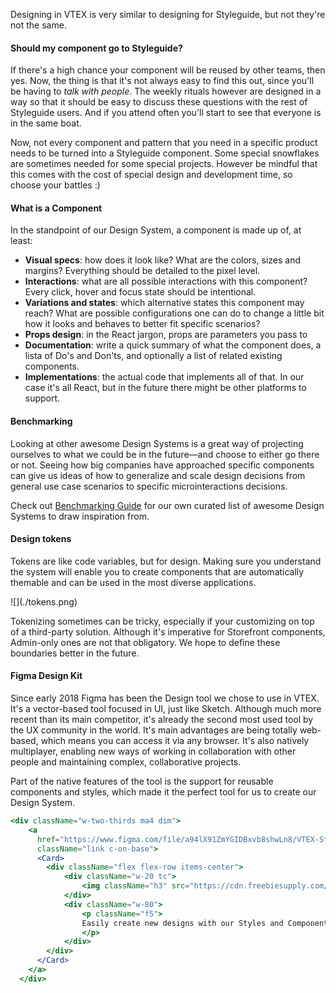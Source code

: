 Designing in VTEX is very similar to designing for Styleguide, but not they're not the same.


#### Should my component go to Styleguide?
If there's a high chance your component will be reused by other teams, then yes. Now, the thing is that it's not always easy to find this out, since you'll be having to _talk with people_. The weekly rituals however are designed in a way so that it should be easy to discuss these questions with the rest of Styleguide users. And if you attend often you'll start to see that everyone is in the same boat.

Now, not every component and pattern that you need in a specific product needs to be turned into a Styleguide component. Some special snowflakes are sometimes needed for some special projects. However be mindful that this comes with the cost of special design and development time, so choose your battles :)


#### What is a Component
In the standpoint of our Design System, a component is made up of, at least:

* **Visual specs**: how does it look like? What are the colors, sizes and margins? Everything should be detailed to the pixel level.
* **Interactions**: what are all possible interactions with this component? Every click, hover and focus state should be intentional.
* **Variations and states**: which alternative states this component may reach? What are possible configurations one can do to change a little bit how it looks and behaves to better fit specific scenarios?
* **Props design**: in the React jargon, props are parameters you pass to 
* **Documentation**: write a quick summary of what the component does, a lista of Do's and Don'ts, and optionally a list of related existing components.
* **Implementations**: the actual code that implements all of that. In our case it's all React, but in the future there might be other platforms to support.


#### Benchmarking
Looking at other awesome Design Systems is a great way of projecting ourselves to what we could be in the future—and choose to either go there or not. Seeing how big companies have approached specific components can give us ideas of how to generalize and scale design decisions from general use case scenarios to specific microinteractions decisions.

Check out [Benchmarking Guide](https://docs.google.com/document/d/1-L3xllgWx1nF6mhOryHMw4o8d1_3-AKtC9pGO2VywBg/edit#) for our own curated list of awesome Design Systems to draw inspiration from.


#### Design tokens
Tokens are like code variables, but for design. Making sure you understand the system will enable you to create components that are automatically themable and can be used in the most diverse applications.

<div className="center pv6">
  ![](./tokens.png)
</div>

Tokenizing sometimes can be tricky, especially if your customizing on top of a third-party solution. Although it's imperative for Storefront components, Admin-only ones are not that obligatory. We hope to define these boundaries better in the future.


#### Figma Design Kit
Since early 2018 Figma has been the Design tool we chose to use in VTEX. It's a vector-based tool focused in UI, just like Sketch. Although much more recent than its main competitor, it's already the second most used tool by the UX community in the world. It's main advantages are being totally web-based, which means you can access it via any browser. It's also natively multiplayer, enabling new ways of working in collaboration with other people and maintaining complex, collaborative projects.

Part of the native features of the tool is the support for reusable components and styles, which made it the perfect tool for us to create our Design System.

```jsx noeditor
<div className="w-two-thirds ma4 dim">
    <a
      href="https://www.figma.com/file/a94lX91ZmYGIDBxvb8shwLn8/VTEX-Styleguide"
      className="link c-on-base">
      <Card>
        <div className="flex flex-row items-center">
            <div className="w-20 tc">
                <img className="h3" src="https://cdn.freebiesupply.com/logos/large/2x/figma-1-logo-png-transparent.png" />
            </div>
            <div className="w-80">
                <p className="f5">
                Easily create new designs with our Styles and Components in Figma.
                </p>
            </div>
        </div>
      </Card>
    </a>
  </div>
```